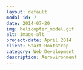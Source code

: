 ```yaml
---
layout: default
modal-id: 7
date: 2014-07-20
img: helicopter_model.gif
alt: image-alt
project-date: April 2014
client: Start Bootstrap
category: Web Development
description: Aerovironment
---
```

